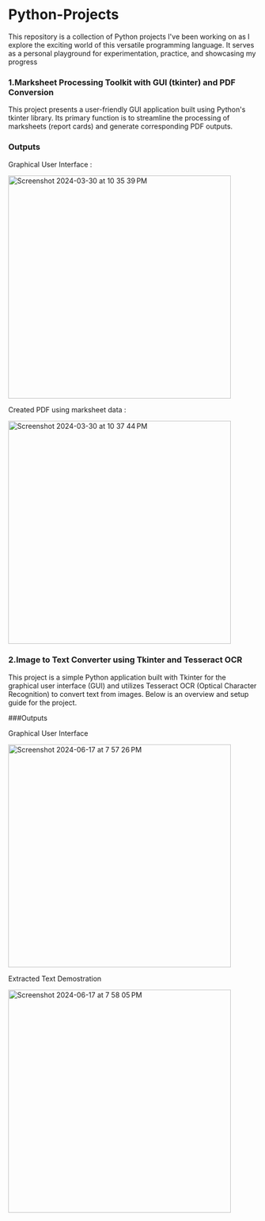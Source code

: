 # Python-Projects
This repository is a collection of Python projects I've been working on as I explore the exciting world of this versatile programming language. It serves as a personal playground for experimentation, practice, and showcasing my progress

### 1.Marksheet Processing Toolkit with GUI (tkinter) and PDF Conversion

This project presents a user-friendly GUI application built using Python's tkinter library. Its primary function is to streamline the processing of marksheets (report cards) and generate corresponding PDF outputs.

### Outputs
Graphical User Interface :



<img width="450" alt="Screenshot 2024-03-30 at 10 35 39 PM" src="https://github.com/aashishkhobragade/Python-Projects/assets/98031635/b7b8f4b5-0579-4351-9a3b-f95097bcf38a">

Created PDF using marksheet data :




<img width="450" alt="Screenshot 2024-03-30 at 10 37 44 PM" src="https://github.com/aashishkhobragade/Python-Projects/assets/98031635/81e1eadb-b21f-4ace-a4c5-d2b1f6969b02">


### 2.Image to Text Converter using Tkinter and Tesseract OCR
This project is a simple Python application built with Tkinter for the graphical user interface (GUI) and utilizes Tesseract OCR (Optical Character Recognition) to convert text from images. Below is an overview and setup guide for the project.

###Outputs

Graphical User Interface

<img width="450" alt="Screenshot 2024-06-17 at 7 57 26 PM" src="https://github.com/aashishkhobragade/Python-Projects/assets/98031635/dba4c166-c5e5-4f35-900a-75bddf79a8b0">


Extracted Text Demostration

<img width="450" alt="Screenshot 2024-06-17 at 7 58 05 PM" src="https://github.com/aashishkhobragade/Python-Projects/assets/98031635/58a31cd2-e98f-45fe-9d3d-7b695479ff89">


